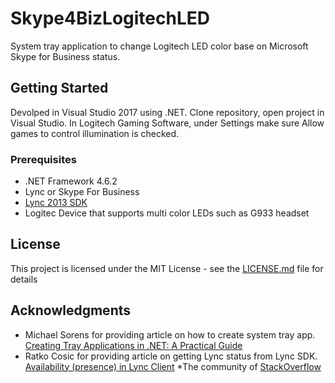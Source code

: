 # Skype4BizLogitechLED
System tray application to change Logitech LED color base on Microsoft Skype for Business status.

## Getting Started
Devolped in Visual Studio 2017 using .NET. Clone repository, open project in Visual Studio. In Logitech Gaming Software, under Settings make sure Allow games to control illumination is checked.

### Prerequisites
* .NET Framework 4.6.2
* Lync or Skype For Business
* [Lync 2013 SDK](https://www.microsoft.com/en-us/download/details.aspx?id=36824)
* Logitec Device that supports multi color LEDs such as G933 headset

## License
This project is licensed under the MIT License - see the [LICENSE.md](LICENSE.md) file for details

## Acknowledgments
* Michael Sorens for providing article on how to create system tray app. [Creating Tray Applications in .NET: A Practical Guide](https://www.simple-talk.com/dotnet/.net-framework/creating-tray-applications-in-.net-a-practical-guide/)
* Ratko Cosic for providing article on getting Lync status from Lync SDK. [Availability (presence) in Lync Client](https://rcosic.wordpress.com/2011/11/17/availability-presence-in-lync-client/)
*The community of [StackOverflow](https://stackoverflow.com)
